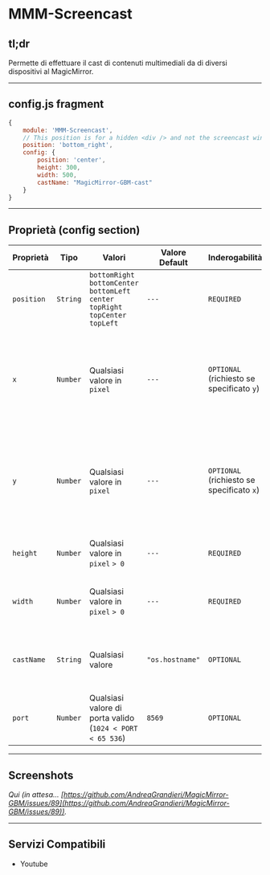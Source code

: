 # MMM-Screencast

## tl;dr

Permette di effettuare il cast di contenuti multimediali da
di diversi dispositivi al MagicMirror.

---

## config.js fragment

```js
{
    module: 'MMM-Screencast',
    // This position is for a hidden <div /> and not the screencast window
    position: 'bottom_right', 
    config: {
        position: 'center',
        height: 300,
        width: 500,
        castName: "MagicMirror-GBM-cast"
    }
}
```

---

## Proprietà (config section)

| Proprietà  | Tipo     | Valori                                                                                                            | Valore Default  | Inderogabilità                            | Descrizione                                                                                                  |
| ---------- | -------- | ----------------------------------------------------------------------------------------------------------------- | --------------- | ----------------------------------------- | ------------------------------------------------------------------------------------------------------------ |
| `position` | `String` | `bottomRight` <br> `bottomCenter` <br> `bottomLeft` <br> `center` <br> `topRight` <br> `topCenter` <br> `topLeft` | `---`           | `REQUIRED`                                | Posizione finestra del riproduttore multimediale (in azione).                                                |
| `x`        | `Number` | Qualsiasi valore in `pixel`                                                                                       | `---`           | `OPTIONAL` (richiesto se specificato `y`) | Offset finestra del riproduttore multimediale dal `LATO SINISTRO` dello schermo _(traslazione orizzontale)_. |
| `y`        | `Number` | Qualsiasi valore in `pixel`                                                                                       | `---`           | `OPTIONAL` (richiesto se specificato `x`) | Offset finestra del riproduttore multimediale dal `LATO SINISTRO` dello schermo _(traslazione verticale)_.   |
| `height`   | `Number` | Qualsiasi valore in `pixel` `> 0`                                                                                 | `---`           | `REQUIRED`                                | Altezza della finestra del riproduttore multimediale.                                                        |
| `width`    | `Number` | Qualsiasi valore in `pixel` `> 0`                                                                                 | `---`           | `REQUIRED`                                | Larghezza della finestra del riproduttore multimediale.                                                      |
| `castName` | `String` | Qualsiasi valore                                                                                                  | `"os.hostname"` | `OPTIONAL`                                | Nome da visualizzare nella lista di dispositivi abilitati al cast.                                           |
| `port`     | `Number` | Qualsiasi valore di porta valido (`1024 < PORT < 65 536`)                                                         | `8569`          | `OPTIONAL`                                | Porta per eseguire il _dialserver_.                                                                          |

---

## Screenshots

_Qui (in attesa... [https://github.com/AndreaGrandieri/MagicMirror-GBM/issues/89](https://github.com/AndreaGrandieri/MagicMirror-GBM/issues/89))._

---

## Servizi Compatibili

- Youtube
